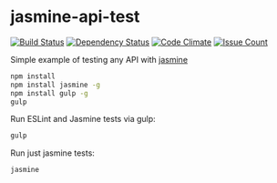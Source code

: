 # jasmine-api-test 
[![Build Status](https://travis-ci.org/makoni/jasmine-api-test.svg?branch=master)](https://travis-ci.org/makoni/jasmine-api-test) [![Dependency Status](https://david-dm.org/makoni/jasmine-api-test.svg)](https://david-dm.org/makoni/jasmine-api-test) [![Code Climate](https://codeclimate.com/github/makoni/jasmine-api-test/badges/gpa.svg)](https://codeclimate.com/github/makoni/jasmine-api-test) [![Issue Count](https://codeclimate.com/github/makoni/jasmine-api-test/badges/issue_count.svg)](https://codeclimate.com/github/makoni/jasmine-api-test) 

Simple example of testing any API with [jasmine](http://jasmine.github.io)

```bash
npm install
npm install jasmine -g
npm install gulp -g
gulp
```

Run ESLint and Jasmine tests via gulp:
```bash
gulp
```

Run just jasmine tests:
```bash
jasmine
```
